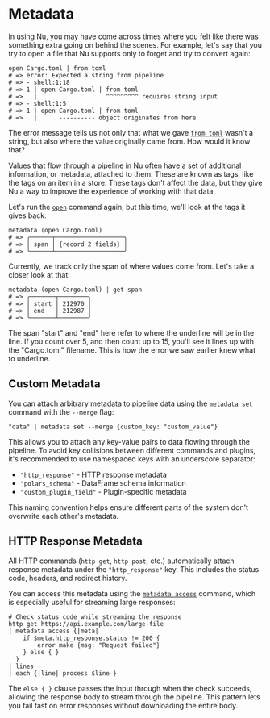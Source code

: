 # Metadata

In using Nu, you may have come across times where you felt like there was something extra going on behind the scenes. For example, let's say that you try to open a file that Nu supports only to forget and try to convert again:

```nu
open Cargo.toml | from toml
# => error: Expected a string from pipeline
# => - shell:1:18
# => 1 | open Cargo.toml | from toml
# =>   |                   ^^^^^^^^^ requires string input
# => - shell:1:5
# => 1 | open Cargo.toml | from toml
# =>   |      ---------- object originates from here
```

The error message tells us not only that what we gave [`from toml`](/commands/docs/from_toml.md) wasn't a string, but also where the value originally came from. How would it know that?

Values that flow through a pipeline in Nu often have a set of additional information, or metadata, attached to them. These are known as tags, like the tags on an item in a store. These tags don't affect the data, but they give Nu a way to improve the experience of working with that data.

Let's run the [`open`](/commands/docs/open.md) command again, but this time, we'll look at the tags it gives back:

```nu
metadata (open Cargo.toml)
# => ╭──────┬───────────────────╮
# => │ span │ {record 2 fields} │
# => ╰──────┴───────────────────╯
```

Currently, we track only the span of where values come from. Let's take a closer look at that:

```nu
metadata (open Cargo.toml) | get span
# => ╭───────┬────────╮
# => │ start │ 212970 │
# => │ end   │ 212987 │
# => ╰───────┴────────╯
```

The span "start" and "end" here refer to where the underline will be in the line. If you count over 5, and then count up to 15, you'll see it lines up with the "Cargo.toml" filename. This is how the error we saw earlier knew what to underline.

## Custom Metadata

You can attach arbitrary metadata to pipeline data using the [`metadata set`](/commands/docs/metadata_set.md) command with the `--merge` flag:

```nu
"data" | metadata set --merge {custom_key: "custom_value"}
```

This allows you to attach any key-value pairs to data flowing through the pipeline. To avoid key collisions between different commands and plugins, it's recommended to use namespaced keys with an underscore separator:

- `"http_response"` - HTTP response metadata
- `"polars_schema"` - DataFrame schema information
- `"custom_plugin_field"` - Plugin-specific metadata

This naming convention helps ensure different parts of the system don't overwrite each other's metadata.

## HTTP Response Metadata

All HTTP commands (`http get`, `http post`, etc.) automatically attach response metadata under the `"http_response"` key. This includes the status code, headers, and redirect history.

You can access this metadata using the [`metadata access`](/commands/docs/metadata_access.md) command, which is especially useful for streaming large responses:

```nu
# Check status code while streaming the response
http get https://api.example.com/large-file
| metadata access {|meta|
    if $meta.http_response.status != 200 {
        error make {msg: "Request failed"}
    } else { }
  }
| lines
| each {|line| process $line }
```

The `else { }` clause passes the input through when the check succeeds, allowing the response body to stream through the pipeline. This pattern lets you fail fast on error responses without downloading the entire body.
